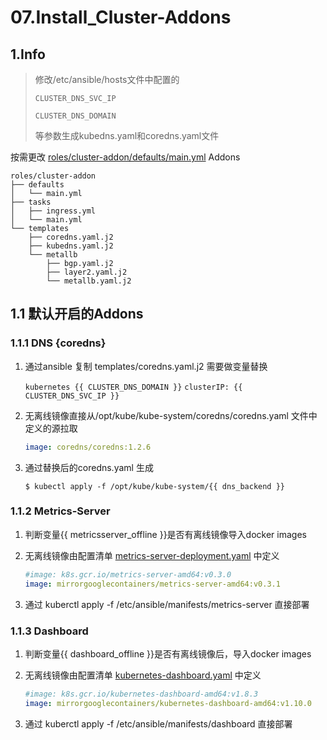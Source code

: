# 07.Install_Cluster-Addons

## 1.Info

> 修改/etc/ansible/hosts文件中配置的
>
> `CLUSTER_DNS_SVC_IP`
>
> `CLUSTER_DNS_DOMAIN` 
>
> 等参数生成kubedns.yaml和coredns.yaml文件

按需更改 [roles/cluster-addon/defaults/main.yml](../../roles/cluster-addon/defaults/main.yml) Addons 

```
roles/cluster-addon
├── defaults
│   └── main.yml
├── tasks
│   ├── ingress.yml
│   └── main.yml
└── templates
    ├── coredns.yaml.j2
    ├── kubedns.yaml.j2
    └── metallb
        ├── bgp.yaml.j2
        ├── layer2.yaml.j2
        └── metallb.yaml.j2
```

## 1.1 默认开启的Addons

### 1.1.1 DNS {coredns}

1. 通过ansible 复制 templates/coredns.yaml.j2  需要做变量替换

    `kubernetes {{ CLUSTER_DNS_DOMAIN }}` `clusterIP: {{ CLUSTER_DNS_SVC_IP }}`

2. 无离线镜像直接从/opt/kube/kube-system/coredns/coredns.yaml 文件中定义的源拉取

    ```yaml
    image: coredns/coredns:1.2.6
    ```

3. 通过替换后的coredns.yaml 生成

    `$ kubectl apply -f /opt/kube/kube-system/{{ dns_backend }}`

### 1.1.2 Metrics-Server

1. 判断变量{{ metricsserver_offline }}是否有离线镜像导入docker images 

2. 无离线镜像由配置清单 [metrics-server-deployment.yaml](../../manifests/metrics-server/metrics-server-deployment.yaml) 中定义

    ```yaml
    #image: k8s.gcr.io/metrics-server-amd64:v0.3.0
    image: mirrorgooglecontainers/metrics-server-amd64:v0.3.1
    ```

3. 通过 kuberctl apply -f /etc/ansible/manifests/metrics-server 直接部署

### 1.1.3 Dashboard

1. 判断变量{{ dashboard_offline }}是否有离线镜像后，导入docker images 

2. 无离线镜像由配置清单 [kubernetes-dashboard.yaml](../../manifests/dashboard/kubernetes-dashboard.yaml) 中定义

    ```yaml
    #image: k8s.gcr.io/kubernetes-dashboard-amd64:v1.8.3
    image: mirrorgooglecontainers/kubernetes-dashboard-amd64:v1.10.0
    ```

3. 通过 kuberctl apply -f /etc/ansible/manifests/dashboard 直接部署

#### 



